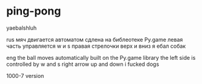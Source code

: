 # ping-pong
yaebalshluh

rus
мяч двигается автоматом 
сдлена на библеотеке Py.game 
левая часть управляется w и s
правая стрелочки верх и вниз 
я ебал собак

eng
the ball moves automatically
built on the Py.game library
the left side is controlled by w and s
right arrow up and down
i fucked dogs

1000-7 version
